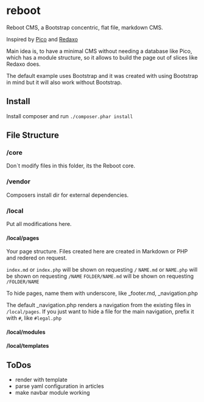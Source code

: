 # reboot

Reboot CMS, a Bootstrap concentric, flat file, markdown CMS.

Inspired by [Pico](http://picocms.org) and [Redaxo](https://redaxo.org/)

Main idea is, to have a minimal CMS without needing a database like Pico, which has a
module structure, so it allows to build the page out of slices like Redaxo does.

The default example uses Bootstrap and it was created with using Bootstrap in mind but 
it will also work without Bootstrap.

## Install

Install composer and run `./composer.phar install`

## File Structure

### /core

Don`t modify files in this folder, its the Reboot core.

### /vendor

Composers install dir for external dependencies.

### /local

Put all modifications here.

#### /local/pages

Your page structure. Files created here are created in Markdown or PHP and redered on request.

`index.md` or `index.php` will be shown on requesting `/`
`NAME.md` or `NAME.php` will be shown on requesting `/NAME`
`FOLDER/NAME.md` will be shown on requesting `/FOLDER/NAME`

To hide pages, name them with underscore, like _footer.md, _navigation.php

The default _navigation.php renders a navigation from the existing files in `/local/pages`.
If you just want to hide a file for the main navigation, prefix it with `#`, like `#legal.php`

#### /local/modules

#### /local/templates

## ToDos

- render with template
- parse yaml configuration in articles
- make navbar module working

